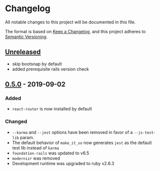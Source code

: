 # Changelog
All notable changes to this project will be documented in this file.

The format is based on [Keep a Changelog](https://keepachangelog.com/en/1.0.0/),
and this project adheres to [Semantic Versioning](https://semver.org/spec/v2.0.0.html).

## [Unreleased]

- skip bootsnap by default
- added prerequisite rails version check

## [0.5.0] - 2019-09-02

### Added

- `react-router` is now installed by default

### Changed

- `--karma` and `--jest` options have been removed in favor of a `--js-test-lib` param. 
- The default behavior of `make_it_so` now generates `jest` as the default test lib instead of `karma`
- `foundation-rails` was updated to v6.5
- `modernizr` was removed
- Development runtime was upgraded to ruby v2.6.3

[Unreleased]:https://github.com/LaunchAcademy/make_it_so/compare/v0.5.0...HEAD
[0.5.0]:https://github.com/LaunchAcademy/make_it_so/compare/v0.4.5...v0.5.0